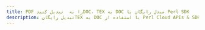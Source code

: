 ---title: PDF را به  تبدیل کنیدDOC، TEX به DOC مبدل رایگان یا Perl SDKdescription: تبدیل رایگانTEX به DOC با استفاده از Perl Cloud APIs & SDK همچنین اسناد PDF را در Cloud ایجاد، ویرایش و رندر کنید.---